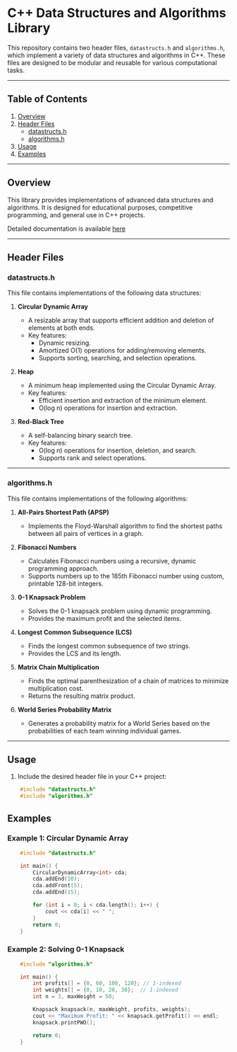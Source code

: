 # C++ Data Structures and Algorithms Library

This repository contains two header files, `datastructs.h` and `algorithms.h`, which implement a variety of data structures and algorithms in C++. These files are designed to be modular and reusable for various computational tasks.

---

## Table of Contents

1. [Overview](#overview)
2. [Header Files](#header-files)
   - [datastructs.h](#datastructsh)
   - [algorithms.h](#algorithmsh)
3. [Usage](#usage)
4. [Examples](#examples)

---

## Overview

This library provides implementations of advanced data structures and algorithms. It is designed for educational purposes, competitive programming, and general use in C++ projects.

Detailed documentation is available [here](https://amorphousshape.github.io/CPP-Structs-Algorithms/)

---

## Header Files

### datastructs.h

This file contains implementations of the following data structures:

1. **Circular Dynamic Array**  
   - A resizable array that supports efficient addition and deletion of elements at both ends.
   - Key features:
     - Dynamic resizing.
     - Amortized O(1) operations for adding/removing elements.
     - Supports sorting, searching, and selection operations.

2. **Heap**  
   - A minimum heap implemented using the Circular Dynamic Array.
   - Key features:
     - Efficient insertion and extraction of the minimum element.
     - O(log n) operations for insertion and extraction.

3. **Red-Black Tree**  
   - A self-balancing binary search tree.
   - Key features:
     - O(log n) operations for insertion, deletion, and search.
     - Supports rank and select operations.

---

### algorithms.h

This file contains implementations of the following algorithms:

1. **All-Pairs Shortest Path (APSP)**  
   - Implements the Floyd-Warshall algorithm to find the shortest paths between all pairs of vertices in a graph.

2. **Fibonacci Numbers**  
   - Calculates Fibonacci numbers using a recursive, dynamic programming approach.
   - Supports numbers up to the 185th Fibonacci number using custom, printable 128-bit integers.

3. **0-1 Knapsack Problem**  
   - Solves the 0-1 knapsack problem using dynamic programming.
   - Provides the maximum profit and the selected items.

4. **Longest Common Subsequence (LCS)**  
   - Finds the longest common subsequence of two strings.
   - Provides the LCS and its length.

5. **Matrix Chain Multiplication**  
   - Finds the optimal parenthesization of a chain of matrices to minimize multiplication cost.
   - Returns the resulting matrix product.

6. **World Series Probability Matrix**  
   - Generates a probability matrix for a World Series based on the probabilities of each team winning individual games.

---

## Usage

1. Include the desired header file in your C++ project:

```cpp
    #include "datastructs.h"
    #include "algorithms.h"
```

## Examples

### Example 1: Circular Dynamic Array

```cpp
    #include "datastructs.h"

    int main() {
        CircularDynamicArray<int> cda;
        cda.addEnd(10);
        cda.addFront(5);
        cda.addEnd(15);

        for (int i = 0; i < cda.length(); i++) {
            cout << cda[i] << " ";
        }
        return 0;
    }
```

### Example 2: Solving 0-1 Knapsack

```cpp
    #include "algorithms.h"

    int main() {
        int profits[] = {0, 60, 100, 120}; // 1-indexed
        int weights[] = {0, 10, 20, 30};  // 1-indexed
        int n = 3, maxWeight = 50;

        Knapsack knapsack(n, maxWeight, profits, weights);
        cout << "Maximum Profit: " << knapsack.getProfit() << endl;
        knapsack.printPWO();

        return 0;
    }
```
